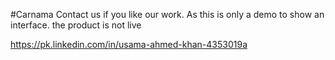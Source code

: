 #Carnama
Contact us if you like our work. As this is only a demo to show an interface. the product is not live

https://pk.linkedin.com/in/usama-ahmed-khan-4353019a
